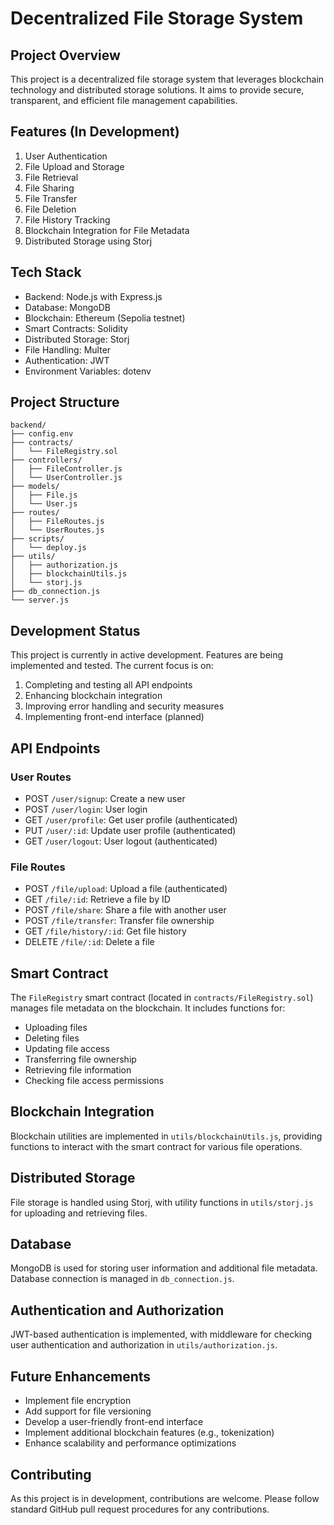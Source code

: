 
# Decentralized File Storage System

## Project Overview

This project is a decentralized file storage system that leverages blockchain technology and distributed storage solutions. It aims to provide secure, transparent, and efficient file management capabilities.

## Features (In Development)

1. User Authentication
2. File Upload and Storage
3. File Retrieval
4. File Sharing
5. File Transfer
6. File Deletion
7. File History Tracking
8. Blockchain Integration for File Metadata
9. Distributed Storage using Storj

## Tech Stack

- Backend: Node.js with Express.js
- Database: MongoDB
- Blockchain: Ethereum (Sepolia testnet)
- Smart Contracts: Solidity
- Distributed Storage: Storj
- File Handling: Multer
- Authentication: JWT
- Environment Variables: dotenv

## Project Structure

```
backend/
├── config.env
├── contracts/
│   └── FileRegistry.sol
├── controllers/
│   ├── FileController.js
│   └── UserController.js
├── models/
│   ├── File.js
│   └── User.js
├── routes/
│   ├── FileRoutes.js
│   └── UserRoutes.js
├── scripts/
│   └── deploy.js
├── utils/
│   ├── authorization.js
│   ├── blockchainUtils.js
│   └── storj.js
├── db_connection.js
└── server.js
```

## Development Status

This project is currently in active development. Features are being implemented and tested. The current focus is on:

1. Completing and testing all API endpoints
2. Enhancing blockchain integration
3. Improving error handling and security measures
4. Implementing front-end interface (planned)

## API Endpoints

### User Routes
- POST `/user/signup`: Create a new user
- POST `/user/login`: User login
- GET `/user/profile`: Get user profile (authenticated)
- PUT `/user/:id`: Update user profile (authenticated)
- GET `/user/logout`: User logout (authenticated)

### File Routes
- POST `/file/upload`: Upload a file (authenticated)
- GET `/file/:id`: Retrieve a file by ID
- POST `/file/share`: Share a file with another user
- POST `/file/transfer`: Transfer file ownership
- GET `/file/history/:id`: Get file history
- DELETE `/file/:id`: Delete a file

## Smart Contract

The `FileRegistry` smart contract (located in `contracts/FileRegistry.sol`) manages file metadata on the blockchain. It includes functions for:

- Uploading files
- Deleting files
- Updating file access
- Transferring file ownership
- Retrieving file information
- Checking file access permissions

## Blockchain Integration

Blockchain utilities are implemented in `utils/blockchainUtils.js`, providing functions to interact with the smart contract for various file operations.

## Distributed Storage

File storage is handled using Storj, with utility functions in `utils/storj.js` for uploading and retrieving files.

## Database

MongoDB is used for storing user information and additional file metadata. Database connection is managed in `db_connection.js`.

## Authentication and Authorization

JWT-based authentication is implemented, with middleware for checking user authentication and authorization in `utils/authorization.js`.


## Future Enhancements

- Implement file encryption
- Add support for file versioning
- Develop a user-friendly front-end interface
- Implement additional blockchain features (e.g., tokenization)
- Enhance scalability and performance optimizations

## Contributing

As this project is in development, contributions are welcome. Please follow standard GitHub pull request procedures for any contributions.

